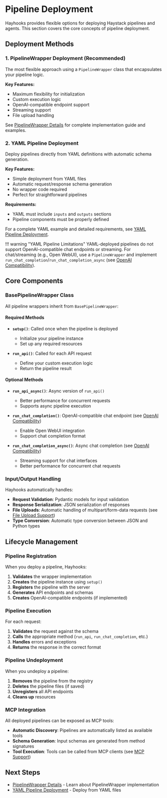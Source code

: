 # Pipeline Deployment

Hayhooks provides flexible options for deploying Haystack pipelines and agents. This section covers the core concepts of pipeline deployment.

## Deployment Methods

### 1. PipelineWrapper Deployment (Recommended)

The most flexible approach using a `PipelineWrapper` class that encapsulates your pipeline logic.

**Key Features:**

- Maximum flexibility for initialization
- Custom execution logic
- OpenAI-compatible endpoint support
- Streaming support
- File upload handling

See [PipelineWrapper Details](pipeline-wrapper.md) for complete implementation guide and examples.

### 2. YAML Pipeline Deployment

Deploy pipelines directly from YAML definitions with automatic schema generation.

**Key Features:**

- Simple deployment from YAML files
- Automatic request/response schema generation
- No wrapper code required
- Perfect for straightforward pipelines

**Requirements:**

- YAML must include `inputs` and `outputs` sections
- Pipeline components must be properly defined

For a complete YAML example and detailed requirements, see [YAML Pipeline Deployment](yaml-pipeline-deployment.md).

!!! warning "YAML Pipeline Limitations"
    YAML-deployed pipelines do not support OpenAI-compatible chat endpoints or streaming. For chat/streaming (e.g., Open WebUI), use a `PipelineWrapper` and implement `run_chat_completion`/`run_chat_completion_async` (see [OpenAI Compatibility](../features/openai-compatibility.md)).

## Core Components

### BasePipelineWrapper Class

All pipeline wrappers inherit from `BasePipelineWrapper`:

#### Required Methods

- **`setup()`**: Called once when the pipeline is deployed
  - Initialize your pipeline instance
  - Set up any required resources

- **`run_api()`**: Called for each API request
  - Define your custom execution logic
  - Return the pipeline result

#### Optional Methods

- **`run_api_async()`**: Async version of `run_api()`
  - Better performance for concurrent requests
  - Supports async pipeline execution

- **`run_chat_completion()`**: OpenAI-compatible chat endpoint (see [OpenAI Compatibility](../features/openai-compatibility.md))
  - Enable Open WebUI integration
  - Support chat completion format

- **`run_chat_completion_async()`**: Async chat completion (see [OpenAI Compatibility](../features/openai-compatibility.md))
  - Streaming support for chat interfaces
  - Better performance for concurrent chat requests

### Input/Output Handling

Hayhooks automatically handles:

- **Request Validation**: Pydantic models for input validation
- **Response Serialization**: JSON serialization of responses
- **File Uploads**: Automatic handling of multipart/form-data requests (see [File Upload Support](../features/file-upload-support.md))
- **Type Conversion**: Automatic type conversion between JSON and Python types

## Lifecycle Management

### Pipeline Registration

When you deploy a pipeline, Hayhooks:

1. **Validates** the wrapper implementation
2. **Creates** the pipeline instance using `setup()`
3. **Registers** the pipeline with the server
4. **Generates** API endpoints and schemas
5. **Creates** OpenAI-compatible endpoints (if implemented)

### Pipeline Execution

For each request:

1. **Validates** the request against the schema
2. **Calls** the appropriate method (`run_api`, `run_chat_completion`, etc.)
3. **Handles** errors and exceptions
4. **Returns** the response in the correct format

### Pipeline Undeployment

When you undeploy a pipeline:

1. **Removes** the pipeline from the registry
2. **Deletes** the pipeline files (if saved)
3. **Unregisters** all API endpoints
4. **Cleans up** resources

### MCP Integration

All deployed pipelines can be exposed as MCP tools:

- **Automatic Discovery**: Pipelines are automatically listed as available tools
- **Schema Generation**: Input schemas are generated from method signatures
- **Tool Execution**: Tools can be called from MCP clients (see [MCP Support](../features/mcp-support.md))

## Next Steps

- [PipelineWrapper Details](pipeline-wrapper.md) - Learn about PipelineWrapper implementation
- [YAML Pipeline Deployment](yaml-pipeline-deployment.md) - Deploy from YAML files
